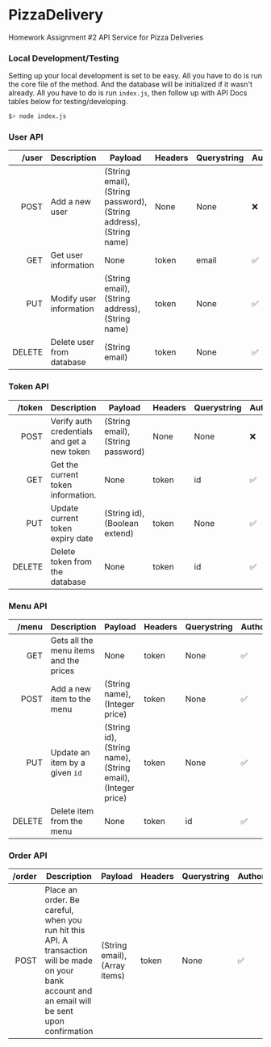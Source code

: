 # PizzaDelivery

Homework Assignment #2 API Service for Pizza Deliveries


### Local Development/Testing

Setting up your local development is set to be easy. All you have to do is run the core file of the method. And
the database will be initialized if it wasn't already. All you have to do is run `index.js`,
then follow up with API Docs tables below for testing/developing.

```sh
$> node index.js
```

### User API


|  /user | Description               | Payload                                                            | Headers | Querystring | Authorization |
|-------:|---------------------------|--------------------------------------------------------------------|---------|-------------|---------------|
| POST   | Add a new user            | (String email), (String password), (String address), (String name) | None    | None        | :x:         |
| GET    | Get user information      | None                                                               | token   | email       | :white_check_mark:          |
| PUT    | Modify user information   | (String email), (String address), (String name)                    | token   | None        | :white_check_mark:          |
| DELETE | Delete user from database | (String email)                                                     | token   | None        | :white_check_mark:          |


### Token API


| /token | Description                                 | Payload                           | Headers | Querystring | Authorization |
|-------:|---------------------------------------------|-----------------------------------|---------|-------------|---------------|
| POST   | Verify auth credentials and get a new token | (String email), (String password) | None    | None        | :x:         |
| GET    | Get the current token information.          | None                              | token   | id          | :white_check_mark:          |
| PUT    | Update current token expiry date            | (String id), (Boolean extend)     | token   | None        | :white_check_mark:          |
| DELETE | Delete token from the database              | None                              | token   | id          | :white_check_mark:          |


### Menu API

|  /menu | Description                            | Payload                                                     | Headers | Querystring | Authorization      |
|-------:|----------------------------------------|-------------------------------------------------------------|---------|-------------|--------------------|
| GET    | Gets all the menu items and the prices | None                                                        | token   | None        | :white_check_mark: |
| POST   | Add a new item to the menu             | (String name), (Integer price)                              | token   | None        | :white_check_mark: |
| PUT    | Update an item by a given `id`         | (String id), (String name), (String email), (Integer price) | token   | None        | :white_check_mark: |
| DELETE | Delete item from the menu              | None                                                        | token   | id          | :white_check_mark: |


### Order API

| /order | Description                                                                                                                                        | Payload                       | Headers | Querystring | Authorization      |
|-------:|----------------------------------------------------------------------------------------------------------------------------------------------------|-------------------------------|---------|-------------|--------------------|
| POST   | Place an order. Be careful, when you run hit this API. A transaction will be made on your bank account and an email will be sent upon confirmation | (String email), (Array items) | token   | None        | :white_check_mark: |